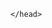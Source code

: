 <html>
	<head>
		<meta name="viewport" content="width=device-width, initial-scale=1, minimum-scale=1">
		
	</head>
 <body>
	<style>
		.embeddedServiceHelpButton .helpButton .uiButton {
		background-color: #005290;
		font-family: "Arial", sans-serif;
	}
	.embeddedServiceHelpButton .helpButton .uiButton:focus {
		outline: 1px solid #005290;
	}
	</style>
<script type='text/javascript' src='https://c.la3-c1-ia6.salesforceliveagent.com/content/g/js/59.0/deployment.js'></script>
<script type='text/javascript'>
liveagent.init('https://d.la3-c1-ia6.salesforceliveagent.com/chat', '572Ho000000kl8b', '00DHo000002Eet5');
</script>
<script type='text/javascript' src='https://service.force.com/embeddedservice/5.0/esw.min.js'></script>
<script type='text/javascript'>
	var initESW = function(gslbBaseURL) {
		embedded_svc.settings.displayHelpButton = true; //Or false
		embedded_svc.settings.language = ''; //For example, enter 'en' or 'en-US'

		//embedded_svc.settings.defaultMinimizedText = '...'; //(Defaults to Chat with an Expert)
		//embedded_svc.settings.disabledMinimizedText = '...'; //(Defaults to Agent Offline)

		//embedded_svc.settings.loadingText = ''; //(Defaults to Loading)
		//embedded_svc.settings.storageDomain = 'yourdomain.com'; //(Sets the domain for your deployment so that visitors can navigate subdomains during a chat session)

		// Settings for Chat
		//embedded_svc.settings.directToButtonRouting = function(prechatFormData) {
			// Dynamically changes the button ID based on what the visitor enters in the pre-chat form.
			// Returns a valid button ID.
		//};
		//embedded_svc.settings.prepopulatedPrechatFields = {}; //Sets the auto-population of pre-chat form fields
		//embedded_svc.settings.fallbackRouting = []; //An array of button IDs, user IDs, or userId_buttonId
		//embedded_svc.settings.offlineSupportMinimizedText = '...'; //(Defaults to Contact Us)

// Wex Coupon Code capture code from Einstein Bot
//manually setting coupon cookies to the site... do not add this to deployment code!!
    document.cookie = "wex_cc_session=W7CP|M41728";
    document.cookie = "wex_cc_persistent=H1F|W7CP|EDH4|M41728";

//Retrieve all cookies
var allCookies = document.cookie;
var cookieValue='';
   //log all cookies
    console.log(allCookies);
    
	//Split cookies and process each one	 
	allCookies.split(';').forEach(function(cookie) {
     		var cookieSplit = cookie.split('=');
		     console.log(cookieSplit);
		     console.log(cookieSplit[1]);
		     // cookieValue[cookieSplit[0].trim()] = cookieSplit [1];
       		//Extract values for specific cookies
	 	// First the code checks for cookieValue in 'wex_cc_session' and if empty it then checks in 'wex_cc_persistent'.
	 	if( cookieSplit[0].trim()==='wex_cc_session'){
		       	if(cookieSplit[1]){
		     		 cookieValue = cookieSplit[1].split('|')[0];
		       	}
      
      		}
		if(cookieSplit[0].trim()==='wex_cc_persistent') {
 		if(cookieSplit[1]){
     		 	cookieValue = cookieSplit[1].split('|')[0];
      		 }
		}
 	  	//log extracted cookie value
    		console.log(cookieValue);
	});
 	//Returning "No Coupon Found" if both cookies are empty
  	if (!cookieValue) {
   		cookieValue = "No coupon found";
	}
   
      
		//Configure extra pre-chat form details with the extracted cookie value
		embedded_svc.settings.extraPrechatFormDetails = [{
  		"label": "Cookie Value",
  		"value": cookieValue,
  		"displayToAgent": true,
  		"transcriptFields" : ["Cookie_Value__c"]
		}
 ];
		
  		embedded_svc.settings.enabledFeatures = ['LiveAgent'];
		embedded_svc.settings.entryFeature = 'LiveAgent';

		embedded_svc.init(
			'https://atg37-dev-ed.develop.my.salesforce.com',
			'https://atg37-dev-ed.develop.my.salesforce-sites.com/liveAgentSetupFlow',
			gslbBaseURL,
			'00DHo000002Eet5',
			'Chat_Team',
			{
				baseLiveAgentContentURL: 'https://c.la3-c1-ia6.salesforceliveagent.com/content',
				deploymentId: '572Ho000000kl8b',
				buttonId: '573Ho000000klAw',
				baseLiveAgentURL: 'https://d.la3-c1-ia6.salesforceliveagent.com/chat',
				eswLiveAgentDevName: 'Chat_Team',
				isOfflineSupportEnabled: true
			}
		);
	};

	if (!window.embedded_svc) {
		var s = document.createElement('script');
		s.setAttribute('src', 'https://atg37-dev-ed.develop.my.salesforce.com/embeddedservice/5.0/esw.min.js');
		s.onload = function() {
			initESW(null);
		};
		document.body.appendChild(s);
	} else {
		initESW('https://service.force.com');
	}
</script>
</body>
</html>
